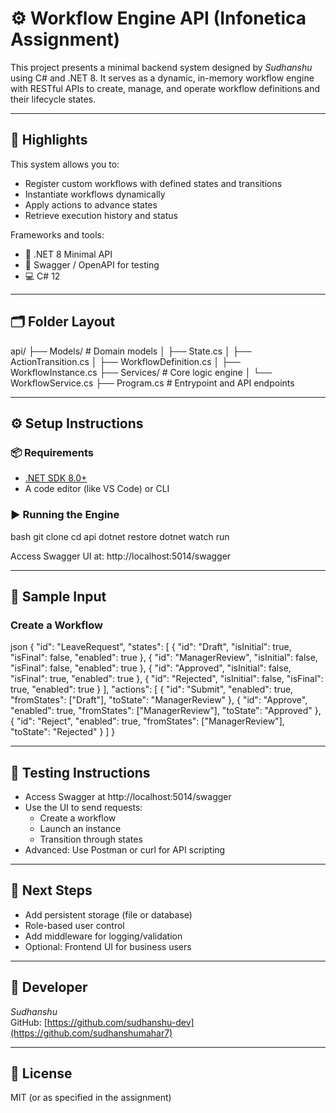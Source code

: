 # ⚙ Workflow Engine API (Infonetica Assignment)

This project presents a minimal backend system designed by *Sudhanshu* using C# and .NET 8. It serves as a dynamic, in-memory workflow engine with RESTful APIs to create, manage, and operate workflow definitions and their lifecycle states.

---

## 🔧 Highlights
This system allows you to:
- Register custom workflows with defined states and transitions
- Instantiate workflows dynamically
- Apply actions to advance states
- Retrieve execution history and status

Frameworks and tools:
- 🧠 .NET 8 Minimal API
- 📄 Swagger / OpenAPI for testing
- 💻 C# 12

---

## 🗂 Folder Layout

api/
├── Models/                 # Domain models
│   ├── State.cs
│   ├── ActionTransition.cs
│   ├── WorkflowDefinition.cs
│   ├── WorkflowInstance.cs
├── Services/              # Core logic engine
│   └── WorkflowService.cs
├── Program.cs             # Entrypoint and API endpoints


---

## ⚙ Setup Instructions

### 📦 Requirements
- [.NET SDK 8.0+](https://dotnet.microsoft.com/en-us/download/dotnet/8.0)
- A code editor (like VS Code) or CLI

### ▶ Running the Engine
bash
git clone <your-repo-url>
cd api
dotnet restore
dotnet watch run

Access Swagger UI at: http://localhost:5014/swagger

---

## 📌 Sample Input

### Create a Workflow
json
{
  "id": "LeaveRequest",
  "states": [
    { "id": "Draft", "isInitial": true, "isFinal": false, "enabled": true },
    { "id": "ManagerReview", "isInitial": false, "isFinal": false, "enabled": true },
    { "id": "Approved", "isInitial": false, "isFinal": true, "enabled": true },
    { "id": "Rejected", "isInitial": false, "isFinal": true, "enabled": true }
  ],
  "actions": [
    { "id": "Submit", "enabled": true, "fromStates": ["Draft"], "toState": "ManagerReview" },
    { "id": "Approve", "enabled": true, "fromStates": ["ManagerReview"], "toState": "Approved" },
    { "id": "Reject", "enabled": true, "fromStates": ["ManagerReview"], "toState": "Rejected" }
  ]
}


---

## 🧪 Testing Instructions
- Access Swagger at http://localhost:5014/swagger
- Use the UI to send requests:
  - Create a workflow
  - Launch an instance
  - Transition through states
- Advanced: Use Postman or curl for API scripting

---

## 📌 Next Steps
- Add persistent storage (file or database)
- Role-based user control
- Add middleware for logging/validation
- Optional: Frontend UI for business users

---

## 👤 Developer
*Sudhanshu*  
GitHub: [https://github.com/sudhanshu-dev](https://github.com/sudhanshumahar7)

---

## 📄 License
MIT (or as specified in the assignment)
